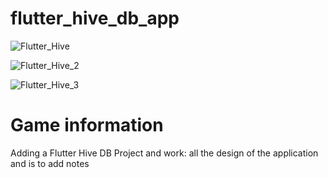# flutter_hive_db_app

![Flutter_Hive](https://user-images.githubusercontent.com/62777613/225487416-31c08a70-050c-47b9-9a43-4287157a3cb7.PNG)

![Flutter_Hive_2](https://user-images.githubusercontent.com/62777613/225487423-87965f52-1952-4c5e-b0d9-a58914655f65.PNG)

![Flutter_Hive_3](https://user-images.githubusercontent.com/62777613/225487441-f97c9b08-b49a-4cdc-885a-be68117d8ac3.PNG)

# Game information

Adding a Flutter Hive DB Project and work: all the design of the application and is to add notes
